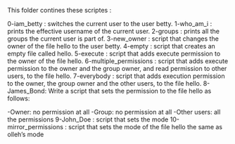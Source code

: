 This folder contines these scriptes :

0-iam_betty : switches the current user to the user betty.
1-who_am_i  : prints the effective username of the current user.
2-groups    : prints all the groups the current user is part of.
3-new_owner : script that changes the owner of the file hello to the user betty.
4-empty     : script that creates an empty file called hello.
5-execute   : script that adds execute permission to the owner of the file hello.
6-multiple_permissions : script that adds execute permission to the owner and the group owner, and read permission to other users, to the file hello.
7-everybody : script that adds execution permission to the owner, the group owner and the other users, to the file hello.
8-James_Bond: Write a script that sets the permission to the file hello as follows:

-Owner: no permission at all
-Group: no permission at all
-Other users: all the permissions
9-John_Doe  : script that sets the mode
10-mirror_permissions : script that sets the mode of the file hello the same as olleh’s mode 

